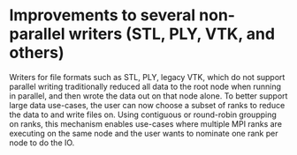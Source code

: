 # Improvements to several non-parallel writers (STL, PLY, VTK, and others)

Writers for file formats such as STL, PLY, legacy VTK, which do not support
parallel writing traditionally reduced all data to the root node when running
in parallel, and then wrote the data out on that node alone. To better support
large data use-cases, the user can now choose a subset of ranks to reduce
the data to and write files on. Using contiguous or round-robin groupping on
ranks, this mechanism enables use-cases where multiple MPI ranks are executing on
the same node and the user wants to nominate one rank per node to do the IO.
